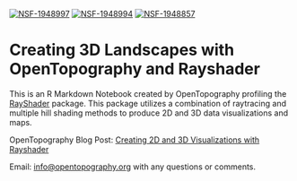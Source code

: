 [![NSF-1948997](https://img.shields.io/badge/NSF-1948997-blue.svg)](https://nsf.gov/awardsearch/showAward?AWD_ID=1948997) 
[![NSF-1948994](https://img.shields.io/badge/NSF-1948994-blue.svg)](https://nsf.gov/awardsearch/showAward?AWD_ID=1948994)
[![NSF-1948857](https://img.shields.io/badge/NSF-1948857-blue.svg)](https://nsf.gov/awardsearch/showAward?AWD_ID=1948857)

# Creating 3D Landscapes with OpenTopography and Rayshader

This is an R Markdown Notebook created by OpenTopography profiling the [RayShader](https://cran.r-project.org/web/packages/rayshader/rayshader.pdf) package. This package utilizes a combination of raytracing and multiple hill shading methods to produce 2D and 3D data visualizations and maps.

OpenTopography Blog Post: [Creating 2D and 3D Visualizations with Rayshader](https://opentopography.org/blog/creating-2d-and-3d-visualizations-rayshader)

Email: info@opentopography.org with any questions or comments.
